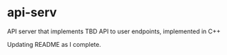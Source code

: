 # api-serv
API server that implements TBD API to user endpoints, implemented in C++

Updating README as I complete.

